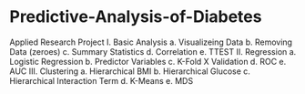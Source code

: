 # Predictive-Analysis-of-Diabetes
Applied Research Project
I. Basic Analysis
  a. Visualizeing Data
  b. Removing Data (zeroes)
  c. Summary Statistics
  d. Correlation
  e. TTEST
II. Regression
  a. Logistic Regression
  b. Predictor Variables
  c. K-Fold X Validation
  d. ROC
  e. AUC
III. Clustering
  a. Hierarchical BMI
  b. Hierarchical Glucose
  c. Hierarchical Interaction Term
  d. K-Means
  e. MDS
